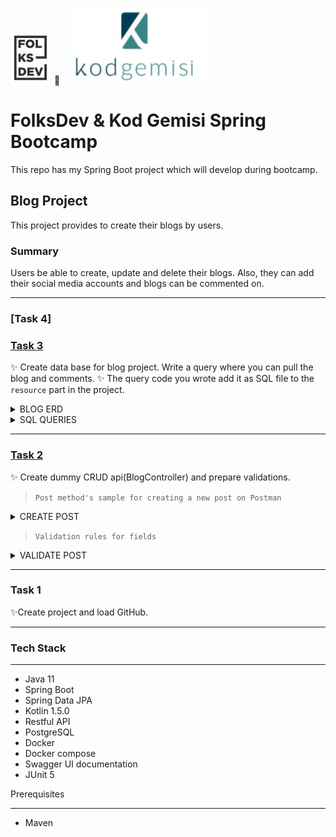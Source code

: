  [![FolksDev](./app-samples/folksdev.PNG)](https://www.youtube.com/c/FolksDev) :pushpin: [![kodgemisi](./app-samples/kodgemisi.PNG)](https://kodgemisi.com/) 
  
 # 
 
 # FolksDev & Kod Gemisi Spring Bootcamp
 
This repo has my Spring Boot project which will develop during bootcamp.

## Blog Project

This project provides to create their blogs by users.
### Summary
Users be able to create, update and delete their blogs. Also, they can add their social media accounts and blogs can be commented on.

---
### [Task 4]

### [Task 3](https://github.com/Folksdev-camp/folksdev-fatimeyukkaldiran/commit/e39ccafad6e067f3b406d65f733fc149881c61e2)

:sparkles: Create data base for blog project. Write a query where you can pull the blog and comments. 
:sparkles: The query code you wrote add it as SQL file to the `resource` part in the project.  

<details>
 <summary> BLOG ERD </summary>
  
 
  [![](./app-samples/blog-ERD.png "blog db diagram")](https://github.com/Folksdev-camp/folksdev-fatimeyukkaldiran/)
  
</details>
   
<details>
 <summary> SQL QUERIES </summary>
 Sql query that pull blog's author, post, comment information.
 
[![](./app-samples/blog-query.PNG "query for blog")](https://github.com/Folksdev-camp/folksdev-fatimeyukkaldiran/)
 
</details>
  
---
 ###  [Task 2](https://github.com/Folksdev-camp/folksdev-fatimeyukkaldiran/commit/6b1dbce3ced1cb6553b1b61a0277992fcd4da183) 

 ✨ Create dummy CRUD api(BlogController) and prepare validations.


>  `Post method's sample for creating a new post on Postman` 

<details>
 <summary> CREATE POST </summary>

[![](./app-samples/post.JPG "Create a new post")](https://github.com/Folksdev-camp/folksdev-fatimeyukkaldiran/)
 
 </details>

> `Validation rules for fields`

<details>
 <summary> VALIDATE POST</summary>
 
 
[![](./app-samples/exception.JPG "sample for MethodArgumentNotValidException")](https://github.com/Folksdev-camp/folksdev-fatimeyukkaldiran/)

</details>
 
---
### Task 1
 ✨Create project and load GitHub.
 
---


### Tech Stack
---
- Java 11
- Spring Boot
- Spring Data JPA
- Kotlin 1.5.0
- Restful API
- PostgreSQL
- Docker
- Docker compose
- Swagger UI documentation
- JUnit 5

Prerequisites

---
- Maven

